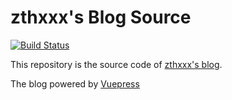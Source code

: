 # zthxxx's Blog Source

[![Build Status](https://api.travis-ci.org/zthxxx/zthxxx.github.io.png?branch=writing)](https://travis-ci.org/zthxxx/zthxxx.github.io)

This repository is the source code of [zthxxx's blog](http://blog.zthxxx.me).

The blog powered by [Vuepress](https://vuepress.vuejs.org/)
